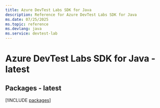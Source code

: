```yaml
---
title: Azure DevTest Labs SDK for Java
description: Reference for Azure DevTest Labs SDK for Java
ms.date: 07/25/2025
ms.topic: reference
ms.devlang: java
ms.service: devtest-lab
---
```

# Azure DevTest Labs SDK for Java - latest
## Packages - latest
[!INCLUDE [packages](devtest-labs-index.md)]